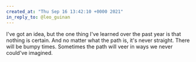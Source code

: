 ```yaml
---
created_at: "Thu Sep 16 13:42:10 +0000 2021"
in_reply_to: @leo_guinan
---
```


I've got an idea, but the one thing I've learned over the past year is that nothing is certain. And no matter what the path is, it's never straight. There will be bumpy times. Sometimes the path will veer in ways we never could've imagined.